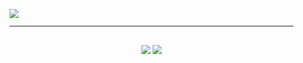 ![](https://i.imgur.com/enoWeE9.png)

***

<h2 align="center">
  <img src="https://github-readme-stats.vercel.app/api?username=notghex&show_icons=true&theme=dracula&hide_border=true&locale=en">
  <img src="https://github-readme-stats.vercel.app/api/top-langs?username=notghex&show_icons=true&langs_count=5&theme=dracula&hide_border=true&locale=en&layout=compact">
</h2>
